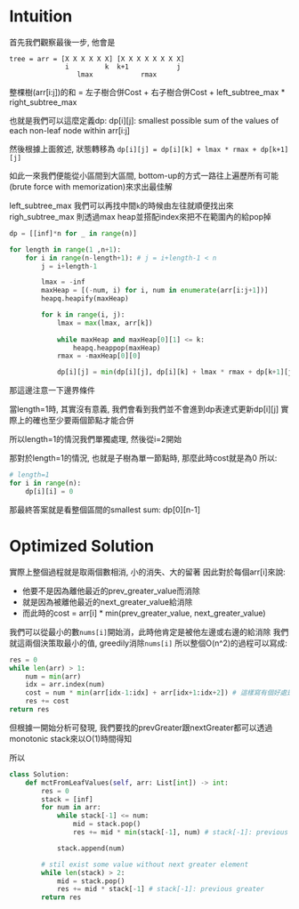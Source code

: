 # Intuition

首先我們觀察最後一步, 他會是

```
tree = arr = [X X X X X X] [X X X X X X X X]
              i         k  k+1            j
                 lmax            rmax
```

整棵樹(arr[i:j])的和 = 左子樹合併Cost + 右子樹合併Cost + left_subtree_max * right_subtree_max

也就是我們可以這麼定義dp:
dp[i][j]: smallest possible sum of the values of each non-leaf node within arr[i:j]

然後根據上面敘述, 狀態轉移為
`dp[i][j] = dp[i][k] + lmax * rmax + dp[k+1][j]`

如此一來我們便能從小區間到大區間, bottom-up的方式一路往上遍歷所有可能(brute force with memorization)來求出最佳解

left_subtree_max 我們可以再找中間`k`的時候由左往就順便找出來
righ_subtree_max 則透過max heap並搭配index來把不在範圍內的給pop掉
```py
dp = [[inf]*n for _ in range(n)]

for length in range(1 ,n+1):
    for i in range(n-length+1): # j = i+length-1 < n
        j = i+length-1

        lmax = -inf
        maxHeap = [(-num, i) for i, num in enumerate(arr[i:j+1])]
        heapq.heapify(maxHeap)

        for k in range(i, j):
            lmax = max(lmax, arr[k])
            
            while maxHeap and maxHeap[0][1] <= k:
                heapq.heappop(maxHeap)
            rmax = -maxHeap[0][0]

            dp[i][j] = min(dp[i][j], dp[i][k] + lmax * rmax + dp[k+1][j])
```

那這邊注意一下邊界條件

當length=1時, 其實沒有意義, 我們會看到我們並不會進到dp表達式更新dp[i][j]
實際上的確也至少要兩個節點才能合併

所以length=1的情況我們單獨處理, 然後從i=2開始

那對於length=1的情況, 也就是子樹為單一節點時, 那麼此時cost就是為0
所以:
```py
# length=1
for i in range(n):
    dp[i][i] = 0
```

那最終答案就是看整個區間的smallest sum: dp[0][n-1]

# Optimized Solution

實際上整個過程就是取兩個數相消, 小的消失、大的留著
因此對於每個arr[i]來說:
- 他要不是因為離他最近的prev_greater_value而消除
- 就是因為被離他最近的next_greater_value給消除
- 而此時的cost = arr[i] * min(prev_greater_value, next_greater_value)

我們可以從最小的數`nums[i]`開始消，此時他肯定是被他左邊或右邊的給消除
我們就這兩個決策取最小的值, greedily消除`nums[i]`
所以整個O(n^2)的過程可以寫成:
```py
res = 0
while len(arr) > 1:
    num = min(arr)
    idx = arr.index(num)
    cost = num * min(arr[idx-1:idx] + arr[idx+1:idx+2]) # 這樣寫有個好處是可以順便handle左邊沒有值或右邊沒有值的情況
    res += cost
return res
```

但根據一開始分析可發現, 我們要找的prevGreater跟nextGreater都可以透過monotonic stack來以O(1)時間得知

所以
```py
class Solution:
    def mctFromLeafValues(self, arr: List[int]) -> int:
        res = 0
        stack = [inf]
        for num in arr:
            while stack[-1] <= num:
                mid = stack.pop()
                res += mid * min(stack[-1], num) # stack[-1]: previous greater value; num: next greater value

            stack.append(num)

        # stil exist some value without next greater element
        while len(stack) > 2:
            mid = stack.pop()
            res += mid * stack[-1] # stack[-1]: previous greater
        return res
```